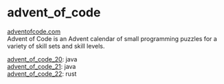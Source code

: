 # advent_of_code
[adventofcode.com](https://www.adventofcode.com)<br>
Advent of Code is an Advent calendar of small programming puzzles for a variety of skill sets and skill levels.

[advent_of_code_20](https://github.com/manuelclever/advent_of_code/tree/main/advent_of_code_20): java <br>
[advent_of_code_21](https://github.com/manuelclever/advent_of_code/tree/main/advent_of_code_21): java <br>
[advent_of_code_22](https://github.com/manuelclever/advent_of_code/tree/main/advent_of_code_22): rust
